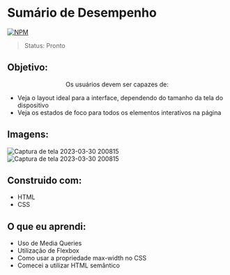 # Sumário de Desempenho
[![NPM](https://img.shields.io/npm/l/react)](https://github.com/HailanRoberto/Sumario_Desempenho/blob/main/LICENCE) 

> Status: Pronto

## Objetivo:
<p align="center"> 
Os usuários devem ser capazes de: 

+ Veja o layout ideal para a interface, dependendo do tamanho da tela do dispositivo
+ Veja os estados de foco para todos os elementos interativos na página
</p>

## Imagens:
![Captura de tela 2023-03-30 200815](https://user-images.githubusercontent.com/126613702/228985481-f4103d21-04fd-4e37-80bb-6ab3524d6c92.jpg)
![Captura de tela 2023-03-30 200815](https://user-images.githubusercontent.com/126613702/228985481-f4103d21-04fd-4e37-80bb-6ab3524d6c92.jpg)

##  Construido com:
+ HTML 
+ CSS

## O que eu aprendi:
+ Uso de Media Queries
+ Utilização de Flexbox
+ Como usar a propriedade max-width no CSS
+ Comecei a utilizar HTML semântico 
